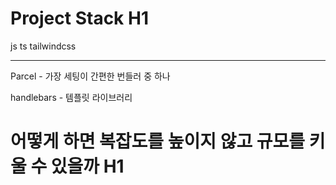 # Project Stack H1

js
ts
tailwindcss

<hr/>

Parcel - 가장 세팅이 간편한 번들러 중 하나

handlebars - 템플릿 라이브러리

# 어떻게 하면 복잡도를 높이지 않고 규모를 키울 수 있을까 H1
